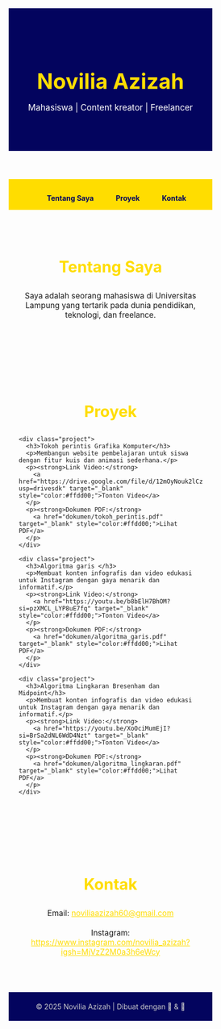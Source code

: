<!DOCTYPE html>
<html lang="id">
<head>
  <meta charset="UTF-8" />
  <meta name="viewport" content="width=device-width, initial-scale=1.0"/>
  <title>Portofolio Novilia Azizah</title>
  <link href="https://fonts.googleapis.com/css2?family=Poppins:wght@400;600&display=swap" rel="stylesheet">
  <style>
    * {
      margin: 0;
      padding: 0;
      box-sizing: border-box;
    }

    body {
      font-family: 'Poppins', sans-serif;
      background: linear-gradient(to right, #0077b6, #90e0ef);
      color: #fff;
    }

    header {
      background-color: #03045e;
      text-align: center;
      padding: 60px 20px;
      color: #ffdd00;
    }

    header h1 {
      font-size: 3em;
      margin-bottom: 10px;
    }

    header p {
      font-size: 1.2em;
      color: #ffffff;
    }

    nav {
      background-color: #ffdd00;
      padding: 15px 0;
      text-align: center;
    }

    nav ul {
      list-style: none;
    }

    nav ul li {
      display: inline;
      margin: 0 20px;
    }

    nav ul li a {
      text-decoration: none;
      font-weight: bold;
      color: #03045e;
      transition: 0.3s ease;
    }

    nav ul li a:hover {
      color: #0077b6;
    }

    section {
      padding: 50px 20px;
      max-width: 900px;
      margin: auto;
    }

    section h2 {
      font-size: 2.2em;
      text-align: center;
      color: #ffdd00;
      margin-bottom: 30px;
    }

    section p {
      text-align: center;
      font-size: 1.1em;
      margin-bottom: 20px;
    }

    .project {
      background-color: rgba(255, 255, 255, 0.1);
      border-left: 5px solid #ffdd00;
      border-radius: 10px;
      padding: 20px;
      margin: 15px 0;
      transition: 0.3s;
    }

    .project:hover {
      background-color: rgba(255, 255, 255, 0.2);
      transform: translateY(-5px);
    }

    footer {
      background-color: #03045e;
      color: #ccc;
      text-align: center;
      padding: 20px;
    }

    @media (max-width: 600px) {
      header h1 {
        font-size: 2em;
      }

      nav ul li {
        display: block;
        margin: 10px 0;
      }
    }
  </style>
</head>
<body>

  <header>
    <h1>Novilia Azizah</h1>
    <p>Mahasiswa | Content kreator | Freelancer</p> 
  </header>
  
  <nav>
    <ul>
      <li><a href="#about">Tentang Saya</a></li>
      <li><a href="#projects">Proyek</a></li>
      <li><a href="#contact">Kontak</a></li>
    </ul>
  </nav>

  <section id="about">
    <h2>Tentang Saya</h2>
    <p>Saya adalah seorang mahasiswa di Universitas Lampung yang tertarik pada dunia pendidikan, teknologi, dan freelance.</p>
  </section>
  
  <section id="projects">
    <h2>Proyek</h2>
    
    <div class="project">
      <h3>Tokoh perintis Grafika Komputer</h3>
      <p>Membangun website pembelajaran untuk siswa dengan fitur kuis dan animasi sederhana.</p>
      <p><strong>Link Video:</strong> 
        <a href="https://drive.google.com/file/d/12mOyNouk2lCzW5hYaROBzQfiPBsByYjO/view?usp=drivesdk" target="_blank" style="color:#ffdd00;">Tonton Video</a>
      </p>
      <p><strong>Dokumen PDF:</strong> 
        <a href="dokumen/tokoh_perintis.pdf" target="_blank" style="color:#ffdd00;">Lihat PDF</a>
      </p>
    </div>
  
    <div class="project">
      <h3>Algoritma garis </h3>
      <p>Membuat konten infografis dan video edukasi untuk Instagram dengan gaya menarik dan informatif.</p>
      <p><strong>Link Video:</strong> 
        <a href="https://youtu.be/b8bElH7BhOM?si=pzXMCL_LYP8uE7fq" target="_blank" style="color:#ffdd00;">Tonton Video</a>
      </p>
      <p><strong>Dokumen PDF:</strong> 
        <a href="dokumen/algoritma_garis.pdf" target="_blank" style="color:#ffdd00;">Lihat PDF</a>
      </p>
    </div>

    <div class="project">
      <h3>Algoritma Lingkaran Bresenham dan Midpoint</h3>
      <p>Membuat konten infografis dan video edukasi untuk Instagram dengan gaya menarik dan informatif.</p>
      <p><strong>Link Video:</strong> 
        <a href="https://youtu.be/XoOciMumEjI?si=BrSa2dNL6WdD4Nzt" target="_blank" style="color:#ffdd00;">Tonton Video</a>
      </p>
      <p><strong>Dokumen PDF:</strong> 
        <a href="dokumen/algoritma_lingkaran.pdf" target="_blank" style="color:#ffdd00;">Lihat PDF</a>
      </p>
    </div>
  </section>
  
  
  <section id="contact">
    <h2>Kontak</h2>
    <p>Email: <a href="mailto:noviliaazizah60@gmail.com" style="color:#ffdd00;">noviliaazizah60@gmail.com</a></p>
    <p>Instagram: <a href="https://www.instagram.com/novilia_azizah?igsh=MjVzZ2M0a3h6eWcy" target="_blank" style="color:#ffdd00;">https://www.instagram.com/novilia_azizah?igsh=MjVzZ2M0a3h6eWcy</a></p>
  </section>

  <footer>
    &copy; 2025 Novilia Azizah | Dibuat dengan 💙 & 💛
  </footer>

</body>
</html>
